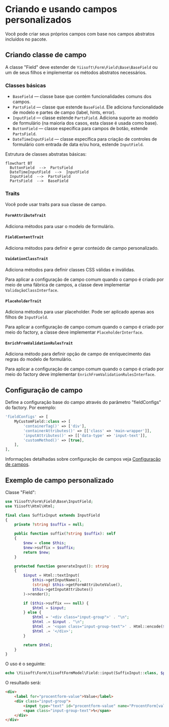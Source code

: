 # Criando e usando campos personalizados

Você pode criar seus próprios campos com base nos campos abstratos incluídos no pacote.

## Criando classe de campo

A classe "Field" deve estender de `Yiisoft\Form\Field\Base\BaseField` ou um de seus filhos e implementar os métodos abstratos necessários.

### Classes básicas

- `BaseField` — classe base que contém funcionalidades comuns dos campos.
- `PartsField` — classe que estende `BaseField`. Ele adiciona funcionalidade de modelo e partes de campo (label, hints, error).
- `InputField` — classe estende `PartsField`. Adiciona suporte ao modelo de formulário (na maioria dos casos, esta classe é usada como base).
- `ButtonField` — classe específica para campos de botão, estende `PartsField`.
- `DateTimeInputField` — classe específica para criação de controles de formulário com entrada de data e/ou hora, estende `InputField`.

Estrutura de classes abstratas básicas:

```mermaid
flowchart BT
  ButtonField  -->  PartsField 
  DateTimeInputField  -->  InputField 
  InputField  -->  PartsField 
  PartsField  -->  BaseField 
```

### Traits

Você pode usar traits para sua classe de campo.

#### `FormAttributeTrait`

Adiciona métodos para usar o modelo de formulário.

#### `FieldContentTrait`

Adiciona métodos para definir e gerar conteúdo de campo personalizado.

#### `VaidationClassTrait`

Adiciona métodos para definir classes CSS válidas e inválidas.

Para aplicar a configuração de campo comum quando o campo é criado por meio de uma fábrica de campos, a classe deve implementar
`ValidaçãoClassInterface`.

#### `PlaceholderTrait`

Adiciona métodos para usar placeholder. Pode ser aplicado apenas aos filhos de `InputField`.

Para aplicar a configuração de campo comum quando o campo é criado por meio do factory, a classe deve implementar
`PlaceholderInterface`.

#### `EnrichFromValidationRulesTrait`

Adiciona método para definir opção de campo de enriquecimento das regras do modelo de formulário.

Para aplicar a configuração de campo comum quando o campo é criado por meio do factory deve implementar
`EnrichFromValidationRulesInterface`.

## Configuração de campo

Define a configuração base do campo através do parâmetro "fieldConfigs" do factory. Por exemplo:

```php
'fieldConfigs' => [
    MyCustomField::class => [
        'containerTag()' => ['div'],
        'containerAttributes()' => [['class' => 'main-wrapper']],
        'inputAttributes()' => [['data-type' => 'input-text']],
        'customMethod()' => [true],
    ],
],
```

Informações detalhadas sobre configuração de campos veja [Configuração de campos](fields-configuration.md).

## Exemplo de campo personalizado


Classe "Field":

```php
use Yiisoft\Form\Field\Base\InputField;
use Yiisoft\Html\Html;

final class SuffixInput extends InputField
{
    private ?string $suffix = null;

    public function suffix(?string $suffix): self
    {
        $new = clone $this;
        $new->suffix = $suffix;
        return $new;
    }

    protected function generateInput(): string
    {
        $input = Html::textInput(
            $this->getInputName(),
            (string) $this->getFormAttributeValue(),
            $this->getInputAttributes()
        )->render();

        if ($this->suffix === null) {
            $html = $input;
        } else {
            $html = '<div class="input-group">' . "\n";
            $html .= $input . "\n";
            $html .= '<span class="input-group-text">' . Html::encode($this->suffix) . '</span>' . "\n";
            $html .= '</div>';
        }

        return $html;
    }
}
```

O uso é o seguinte:

```php
echo \Yiisoft\Form\YiisoftFormModel\Field::input(SuffixInput::class, $procentForm, 'value')->suffix('%');
```

O resultado será:

```html
<div>
    <label for="procentform-value">Value</label>
    <div class="input-group">
        <input type="text" id="procentform-value" name="ProcentForm[value]" value>
        <span class="input-group-text">%</span>
    </div>
</div>
```
